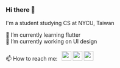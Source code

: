 ### Hi there 👋

I'm a student studying CS at NYCU, Taiwan <br/>

🌱 I’m currently learning flutter <br/>
🔭 I’m currently working on UI design <br/><br/>
📫 How to reach me: &nbsp; 
<img src="https://user-images.githubusercontent.com/71648009/128363923-caf1a4f3-6642-4e36-9b5f-9a9d67a5bc3e.png" width="25" height="25"> 
<img src="https://user-images.githubusercontent.com/71648009/128370802-7596a31f-eda4-410e-a897-000d84544926.png" width="25" height="25">
<img src="https://user-images.githubusercontent.com/71648009/128371815-3850c908-a049-4942-a212-2bac0b2b19b8.png" width="25" height="25">







<!--
**kieann/kieann** is a ✨ _special_ ✨ repository because its `README.md` (this file) appears on your GitHub profile.

Here are some ideas to get you started:

- 🔭 I’m currently working on ...
- 🌱 I’m currently learning ...
- 👯 I’m looking to collaborate on ...
- 🤔 I’m looking for help with ...
- 💬 Ask me about ...
- 📫 How to reach me: ...
- 😄 Pronouns: ...
- ⚡ Fun fact: ...
-->
